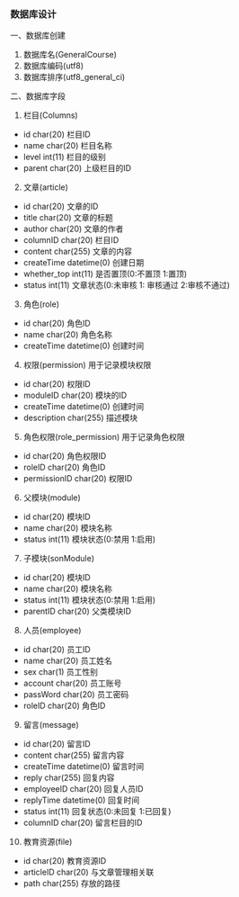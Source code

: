 ### 数据库设计

一、数据库创建
1. 数据库名(GeneralCourse)
2. 数据库编码(utf8)
3. 数据库排序(utf8_general_ci)

二、数据库字段
1. 栏目(Columns)
- id				char(20)			栏目ID
- name      		char(20)			栏目名称
- level				int(11)				栏目的级别
- parent			char(20)			上级栏目的ID

2. 文章(article)
- id				char(20)			文章的ID
- title     		char(20)			文章的标题
- author			char(20)			文章的作者
- columnID			char(20)			栏目ID
- content			char(255)			文章的内容
- createTime		datetime(0)			创建日期
- whether_top		int(11)				是否置顶(0:不置顶 1:置顶)
- status			int(11)				文章状态(0:未审核 1: 审核通过 2:审核不通过)

3. 角色(role)
- id				char(20)			角色ID
- name				char(20)			角色名称
- createTime		datetime(0)			创建时间


4. 权限(permission) 用于记录模块权限
- id				char(20)			权限ID
- moduleID			char(20)			模块的ID
- createTime		datetime(0)			创建时间
- description		char(255)			描述模块


5. 角色权限(role_permission) 用于记录角色权限
- id 				char(20)			角色权限ID
- roleID 			char(20)			角色ID
- permissionID 		char(20)			权限ID


6. 父模块(module)
- id				char(20)			模块ID
- name				char(20)			模块名称
- status			int(11)				模块状态(0:禁用 1:启用)

7. 子模块(sonModule)
- id				char(20)			模块ID
- name				char(20)			模块名称
- status			int(11)				模块状态(0:禁用 1:启用)
- parentID			char(20)			父类模块ID


8. 人员(employee)
- id				char(20)			员工ID
- name				char(20)			员工姓名
- sex				char(1)				员工性别
- account 			char(20)			员工账号
- passWord			char(20)			员工密码
- roleID			char(20)			角色ID


9. 留言(message)
- id				char(20)			留言ID
- content			char(255)			留言内容
- createTime		datetime(0)			留言时间
- reply				char(255)			回复内容
- employeeID		char(20)			回复人员ID
- replyTime			datetime(0)			回复时间
- status			int(11)				回复状态(0:未回复 1:已回复)
- columnID			char(20)			留言栏目的ID


10. 教育资源(file)
- id				char(20)			教育资源ID
- articleID			char(20)			与文章管理相关联
- path   			char(255)			存放的路径